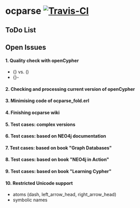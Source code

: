ocparse <a href="https://magnum.travis-ci.com/k2informatics/sqlparse"><img src="https://travis-ci.org/K2InformaticsGmbH/sqlparse.svg" alt="Travis-CI"></a>
=======

ToDo List
---------

## Open Issues ##

#### 1. Quality check with openCypher ####

- {} vs. ()
- {}-

#### 2. Checking and processing current version of openCypher ####

#### 3. Minimising code of ocparse_fold.erl ####

#### 4. Finishing ocparse wiki ####
    
#### 5. Test cases: complex versions ####
    
#### 6. Test cases: based on NEO4j documentation ####
    
#### 7. Test cases: based on book "Graph Databases" ####
    
#### 8. Test cases: based on book "NEO4j in Action" ####
    
#### 9. Test cases: based on book "Learning Cypher" ####
    
#### 10. Restricted Unicode support ####

- atoms (dash, left_arrow_head, right_arrow_head)
- symbolic names
    

